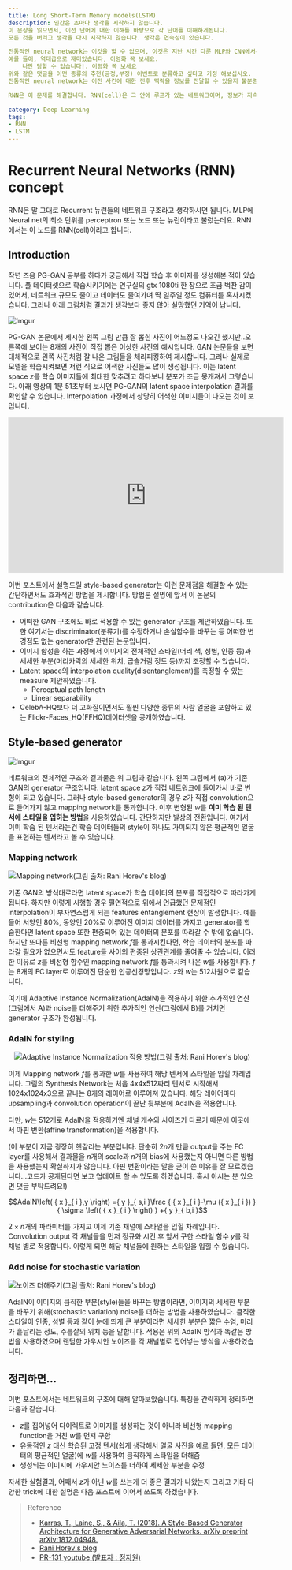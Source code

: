 ```yaml
---
title: Long Short-Term Memory models(LSTM)
description: 인간은 초마다 생각을 시작하지 않습니다. 
이 문장을 읽으면서, 이전 단어에 대한 이해를 바탕으로 각 단어를 이해하게됩니다.
모든 것을 버리고 생각을 다시 시작하지 않습니다. 생각은 연속성이 있습니다.

전통적인 neural network는 이것을 할 수 없으며, 이것은 지난 시간 다룬 MLP와 CNN에서는 할 수 없는 주요 단점처럼 보입니다. 
예를 들어, 역대급으로 재미있습니다, 이영화 꼭 보세요.
	나만 당할 수 없습니다!. 이영화 꼭 보세요
위와 같은 댓글을 어떤 종류의 추천(긍정,부정) 이벤트로 분류하고 싶다고 가정 해보십시오. 
전통적인 neural network는 이전 사건에 대한 전후 맥락을 정보를 전달할 수 있을지 불분명합니다.

RNN은 이 문제를 해결합니다. RNN(cell)은 그 안에 루프가 있는 네트워크이며, 정보가 지속되도록 합니다.

category: Deep Learning
tags:
- RNN
- LSTM
---
```


# Recurrent Neural Networks (RNN) concept

RNN은 말 그대로 Recurrent 뉴런들의 네트워크 구조라고 생각하시면 됩니다.
MLP에 Neural net의 최소 단위를 perceptron 또는 노드 또는 뉴런이라고 불렀는데요.
RNN에서는 이 노드를 RNN(cell)이라고 합니다.


## Introduction

작년 즈음 PG-GAN 공부를 하다가 궁금해서 직접 학습 후 이미지를 생성해본 적이 있습니다. 풀 데이터셋으로 학습시키기에는 연구실의 gtx 1080ti 한 장으로 조금 벅찬 감이 있어서, 네트워크 규모도 줄이고 데이터도 줄여가며 딱 일주일 정도 컴퓨터를 혹사시켰습니다. 그러나 아래 그림처럼 결과가 생각보다 좋지 않아 실망했던 기억이 납니다.

![Imgur](https://i.imgur.com/En88nT9.png)

PG-GAN 논문에서 제시한 왼쪽 그림 만큼 잘 뽑힌 사진이 어느정도 나오긴 했지만..오른쪽에 보이는 8개의 사진이 직접 뽑은 이상한 사진의 예시입니다. GAN 논문들을 보면 대체적으로 왼쪽 사진처럼 잘 나온 그림들을 체리피킹하여 제시합니다. 그러나 실제로 모델을 학습시켜보면 저런 식으로 어색한 사진들도 많이 생성됩니다. 이는 latent space $z$를 학습 이미지들에 최대한 맞추려고 하다보니 분포가 조금 뭉개져서 그렇습니다. 아래 영상의 1분 51초부터 보시면 PG-GAN의 latent space interpolation 결과를 확인할 수 있습니다. Interpolation 과정에서 상당히 어색한 이미지들이 나오는 것이 보입니다.

<div align='center'>
<iframe width="560" height="315" src="https://www.youtube.com/embed/XOxxPcy5Gr4?start=112" frameborder="0" allow="accelerometer; autoplay; encrypted-media; gyroscope; picture-in-picture" allowfullscreen></iframe>
</div>

이번 포스트에서 설명드릴 style-based generator는 이런 문제점을 해결할 수 있는 간단하면서도 효과적인 방법을 제시합니다. 방법론 설명에 앞서 이 논문의 contribution은 다음과 같습니다.

- 어떠한 GAN 구조에도 바로 적용할 수 있는 generator 구조를 제안하였습니다. 또한 여기서는 discriminator(분류기)를 수정하거나 손실함수를 바꾸는 등 어떠한 변경점도 없는 generator만 관련된 논문입니다.
- 이미지 합성을 하는 과정에서 이미지의 전체적인 스타일(머리 색, 성별, 인종 등)과 세세한 부분(머리카락의 세세한 위치, 곱슬거림 정도 등)까지 조정할 수 있습니다.
- Latent space의 interpolation quality(disentanglement)를 측정할 수 있는 measure 제안하였습니다.
  - Perceptual path length
  - Linear separability
- CelebA-HQ보다 더 고화질이면서도 훨씬 다양한 종류의 사람 얼굴을 포함하고 있는 Flickr-Faces_HQ(FFHQ)데이터셋을 공개하였습니다.


## Style-based generator

![Imgur](https://i.imgur.com/TcrMZ4O.png)

네트워크의 전체적인 구조와 결과물은 위 그림과 같습니다. 왼쪽 그림에서 (a)가 기존 GAN의 generator 구조입니다. latent space $z$가 직접 네트워크에 들어가서 바로 변형이 되고 있습니다. 그러나 style-based generator의 경우 $z$가 직접 convolution으로 들어가지 않고 mapping network를 통과합니다. 이후 변형된 $w$를 **이미 학습 된 텐서에 스타일을 입히는 방법**을 사용하였습니다. 간단하지만 발상의 전환입니다. 여기서 이미 학습 된 텐서라는건 학습 데이터들의 style이 하나도 가미되지 않은 평균적인 얼굴을 표현하는 텐서라고 볼 수 있습니다.
 
### Mapping network

<img src="https://i.imgur.com/htVvbjC.png" title="Mapping network(그림 출처: Rani Horev's blog)" />


기존 GAN의 방식대로라면 latent space가 학습 데이터의 분포를 직접적으로 따라가게 됩니다. 하지만 이렇게 시행할 경우 필연적으로 위에서 언급했던 문제점인 interpolation이 부자연스럽게 되는 features entanglement 현상이 발생합니다. 예를들어 서양인 80%, 동양인 20%로 이루어진 이미지 데이터를 가지고 generator를 학습한다면 latent space 또한 편중되어 있는 데이터의 분포를 따라갈 수 밖에 없습니다. 하지만 또다른 비선형 mapping network $f$를 통과시킨다면, 학습 데이터의 분포를 따라갈 필요가 없으면서도 feature들 사이의 편중된 상관관계를 줄여줄 수 있습니다. 이러한 이유로 $z$를 비선형 함수인 mapping network $f$를 통과시켜 나온 $w$를 사용합니다. $f$는 8개의 FC layer로 이루어진 단순한 인공신경망입니다. $z$와 $w$는 512차원으로 같습니다.

여기에 Adaptive Instance Normalization(AdaIN)을 적용하기 위한 추가적인 연산(그림에서 A)과 noise를 더해주기 위한 추가적인 연산(그림에서 B)를 거치면 generator 구조가 완성됩니다. 

### AdaIN for styling

<div align='center'>
<img src="https://i.imgur.com/GPpL1yH.png" title="Adaptive Instance Normalization 적용 방법(그림 출처: Rani Horev's blog)" />
</div>

이제 Mapping network $f$를 통과한 $w$를 사용하여 해당 텐서에 스타일을 입힐 차례입니다. 그림의 Synthesis Network는 처음 4x4x512짜리 텐서로 시작해서 1024x1024x3으로 끝나는 8개의 레이어로 이루어져 있습니다. 해당 레이어마다 upsampling과 convolution operation이 끝난 뒷부분에 AdaIN을 적용합니다. 

<!-- <div align='center'>
<img src="https://i.imgur.com/2UxWWYN.png" title="Affine transformation" />
</div> -->


다만, $w$는 512개로 AdaIN을 적용하기엔 채널 개수와 사이즈가 다르기 때문에 이곳에서 아핀 변환(affine transformation)을 적용합니다. 


(이 부분이 지금 굉장히 헷갈리는 부분입니다. 단순히 $2n$개 만큼 output을 주는 FC layer를 사용해서 결과물을 $n$개의 scale과 $n$개의 bias에 사용했는지 아니면 다른 방법을 사용했는지 확실하지가 않습니다. 아핀 변환이라는 말을 굳이 쓴 이유를 잘 모르겠습니다...코드가 공개된다면 보고 업데이트 할 수 있도록 하겠습니다. 혹시 아시는 분 있으면 댓글 부탁드려요!)


$$AdaIN\left( { x }_{ i },y \right) ={ y }_{ s,i }\frac { { x }_{ i }-\mu ({ x }_{ i }) }{ \sigma \left( { x }_{ i } \right)  } +{ y }_{ b,i }$$

$2 \times n$개의 파라미터를 가지고 이제 기존 채널에 스타일을 입힐 차례입니다. Convolution output 각 채널들을 먼저 정규화 시킨 후 앞서 구한 스타일 함수 $y$를 각 채널 별로 적용합니다. 이렇게 되면 해당 채널들에 원하는 스타일을 입힐 수 있습니다.


### Add noise for stochastic variation

<img src="https://i.imgur.com/151Q1lx.png" title="노이즈 더해주기(그림 출처: Rani Horev's blog)" />

AdaIN이 이미지의 큼직한 부분(style)들을 바꾸는 방법이라면, 이미지의 세세한 부분을 바꾸기 위해(stochastic variation) noise를 더하는 방법을 사용하였습니다. 큼직한 스타일이 인종, 성별 등과 같이 눈에 띄게 큰 부분이라면 세세한 부분은 짧은 수염, 머리가 흩날리는 정도, 주름살의 위치 등을 말합니다. 적용은 위의 AdaIN 방식과 똑같은 방법을 사용하였으며 랜덤한 가우시안 노이즈를 각 채널별로 집어넣는 방식을 사용하였습니다. 


## 정리하면...

이번 포스트에서는 네트워크의 구조에 대해 알아보았습니다. 특징을 간략하게 정리하면 다음과 같습니다.

- $z$를 집어넣어 다이렉트로 이미지를 생성하는 것이 아니라 비선형 mapping function을 거친 $w$를 먼저 구함
- 유동적인 $z$ 대신 학습된 고정 텐서(쉽게 생각해서 얼굴 사진을 예로 들면, 모든 데이터의 평균적인 얼굴)에 $w$를 사용하여 큼직하게 스타일을 더해줌
- 생성되는 이미지에 가우시안 노이즈를 더하여 세세한 부분을 수정

자세한 실험결과, 어째서 $z$가 아닌 $w$를 쓰는게 더 좋은 결과가 나왔는지 그리고 기타 다양한 trick에 대한 설명은 다음 포스트에 이어서 쓰도록 하겠습니다.


> Reference
> * [Karras, T., Laine, S., & Aila, T. (2018). A Style-Based Generator Architecture for Generative Adversarial Networks. arXiv preprint arXiv:1812.04948.](https://arxiv.org/pdf/1812.04948.pdf)
> * [Rani Horev's blog](https://towardsdatascience.com/explained-a-style-based-generator-architecture-for-gans-generating-and-tuning-realistic-6cb2be0f431) 
> * [PR-131 youtube (발표자 : 정지원)](https://youtu.be/TWzEbMrH59o) 


